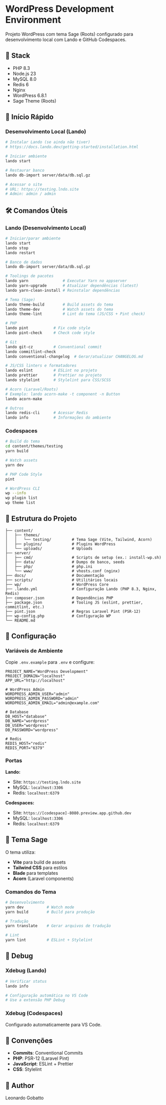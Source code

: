 # WordPress Development Environment

Projeto WordPress com tema Sage (Roots) configurado para desenvolvimento local com Lando e GitHub Codespaces.

## 🧱 Stack

- PHP 8.3
- Node.js 23
- MySQL 8.0
- Redis 6
- Nginx
- WordPress 6.8.1
- Sage Theme (Roots)

## 🚀 Início Rápido

### Desenvolvimento Local (Lando)

```bash
# Instalar Lando (se ainda não tiver)
# https://docs.lando.dev/getting-started/installation.html

# Iniciar ambiente
lando start

# Restaurar banco
lando db-import server/data/db.sql.gz

# Acessar o site
# URL: https://testing.lndo.site
# Admin: admin / admin
```

## 🛠️ Comandos Úteis

### Lando (Desenvolvimento Local)

```bash
# Iniciar/parar ambiente
lando start
lando stop
lando restart

# Banco de dados
lando db-import server/data/db.sql.gz

# Toolings de pacotes
lando yarn               # Executar Yarn no appserver
lando yarn-upgrade       # Atualizar dependências (latest)
lando yarn-clean-install # Reinstalar dependências

# Tema (Sage)
lando theme-build        # Build assets do tema
lando theme-dev          # Watch assets do tema
lando theme-lint         # Lint do tema (JS/CSS + Pint check)

# PHP
lando pint           # Fix code style
lando pint-check     # Check code style

# Git
lando git-cz         # Conventional commit
lando commitlint-check
lando conventional-changelog  # Gerar/atualizar CHANGELOG.md

# JS/CSS linters e formatadores
lando eslint         # ESLint no projeto
lando prettier       # Prettier no projeto
lando stylelint      # Stylelint para CSS/SCSS

# Acorn (Laravel/Roots)
# Exemplo: lando acorn-make -t component -n Button
lando acorn-make

# Outros
lando redis-cli      # Acessar Redis
lando info           # Informações do ambiente
```

### Codespaces

```bash
# Build do tema
cd content/themes/testing
yarn build

# Watch assets
yarn dev

# PHP Code Style
pint

# WordPress CLI
wp --info
wp plugin list
wp theme list
```

## 📁 Estrutura do Projeto

```
├── content/
│   ├── themes/
│   │   └── testing/         # Tema Sage (Vite, Tailwind, Acorn)
│   ├── plugins/             # Plugins WordPress
│   └── uploads/             # Uploads
├── server/
│   ├── cmd/                 # Scripts de setup (ex.: install-wp.sh)
│   ├── data/                # Dumps de banco, seeds
│   ├── php/                 # php.ini
│   └── www/                 # vhosts.conf (nginx)
├── docs/                    # Documentação
├── scripts/                 # Utilitários locais
├── wp/                      # WordPress Core
├── .lando.yml               # Configuração Lando (PHP 8.3, Nginx, Redis)
├── composer.json            # Dependências PHP
├── package.json             # Tooling JS (eslint, prettier, commitlint, etc.)
├── pint.json                # Regras Laravel Pint (PSR-12)
├── wp-config.php            # Configuração WP
└── README.md
```

## 🔧 Configuração

### Variáveis de Ambiente

Copie `.env.example` para `.env` e configure:

```env
PROJECT_NAME="WordPress Development"
PROJECT_DOMAIN="localhost"
APP_URL="http://localhost"

# WordPress Admin
WORDPRESS_ADMIN_USER="admin"
WORDPRESS_ADMIN_PASSWORD="admin"
WORDPRESS_ADMIN_EMAIL="admin@example.com"

# Database
DB_HOST="database"
DB_NAME="wordpress"
DB_USER="wordpress"
DB_PASSWORD="wordpress"

# Redis
REDIS_HOST="redis"
REDIS_PORT="6379"
```

### Portas

**Lando:**

- Site: `https://testing.lndo.site`
- MySQL: `localhost:3306`
- Redis: `localhost:6379`

**Codespaces:**

- Site: `https://[codespace]-8080.preview.app.github.dev`
- MySQL: `localhost:3306`
- Redis: `localhost:6379`

## 🎨 Tema Sage

O tema utiliza:

- **Vite** para build de assets
- **Tailwind CSS** para estilos
- **Blade** para templates
- **Acorn** (Laravel components)

### Comandos do Tema

```bash
# Desenvolvimento
yarn dev          # Watch mode
yarn build        # Build para produção

# Tradução
yarn translate    # Gerar arquivos de tradução

# Lint
yarn lint         # ESLint + Stylelint
```

## 🐛 Debug

### Xdebug (Lando)

```bash
# Verificar status
lando info

# Configuração automática no VS Code
# Use a extensão PHP Debug
```

### Xdebug (Codespaces)

Configurado automaticamente para VS Code.

## 📝 Convenções

- **Commits**: Conventional Commits
- **PHP**: PSR-12 (Laravel Pint)
- **JavaScript**: ESLint + Prettier
- **CSS**: Stylelint

## 👤 Author

Leonardo Gobatto
